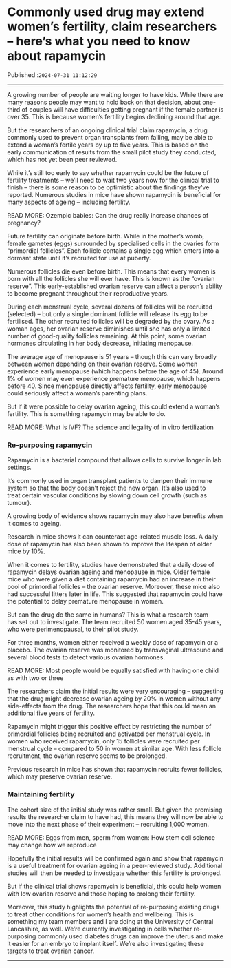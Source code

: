 # Commonly used drug may extend women’s fertility, claim researchers – here’s what you need to know about rapamycin

Published :`2024-07-31 11:12:29`

---

A growing number of people are waiting longer to have kids. While there are many reasons people may want to hold back on that decision, about one-third of couples will have difficulties getting pregnant if the female partner is over 35. This is because women’s fertility begins declining around that age.

But the researchers of an ongoing clinical trial claim rapamycin, a drug commonly used to prevent organ transplants from failing, may be able to extend a woman’s fertile years by up to five years. This is based on the early communication of results from the small pilot study they conducted, which has not yet been peer reviewed.

While it’s still too early to say whether rapamycin could be the future of fertility treatments – we’ll need to wait two years now for the clinical trial to finish – there is some reason to be optimistic about the findings they’ve reported. Numerous studies in mice have shown rapamycin is beneficial for many aspects of ageing – including fertility.

READ MORE: Ozempic babies: Can the drug really increase chances of pregnancy?

Future fertility can originate before birth. While in the mother’s womb, female gametes (eggs) surrounded by specialised cells in the ovaries form “primordial follicles”. Each follicle contains a single egg which enters into a dormant state until it’s recruited for use at puberty.

Numerous follicles die even before birth. This means that every women is born with all the follicles she will ever have. This is known as the “ovarian reserve”. This early-established ovarian reserve can affect a person’s ability to become pregnant throughout their reproductive years.

During each menstrual cycle, several dozens of follicles will be recruited (selected) – but only a single dominant follicle will release its egg to be fertilised. The other recruited follicles will be degraded by the ovary. As a woman ages, her ovarian reserve diminishes until she has only a limited number of good-quality follicles remaining. At this point, some ovarian hormones circulating in her body decrease, initiating menopause.

The average age of menopause is 51 years – though this can vary broadly between women depending on their ovarian reserve. Some women experience early menopause (which happens before the age of 45). Around 1% of women may even experience premature menopause, which happens before 40. Since menopause directly affects fertility, early menopause could seriously affect a woman’s parenting plans.

But if it were possible to delay ovarian ageing, this could extend a woman’s fertility. This is something rapamycin may be able to do.

READ MORE: What is IVF? The science and legality of in vitro fertilization

### Re-purposing rapamycin

Rapamycin is a bacterial compound that allows cells to survive longer in lab settings.

It’s commonly used in organ transplant patients to dampen their immune system so that the body doesn’t reject the new organ. It’s also used to treat certain vascular conditions by slowing down cell growth (such as tumour).

A growing body of evidence shows rapamycin may also have benefits when it comes to ageing.

Research in mice shows it can counteract age-related muscle loss. A daily dose of rapamycin has also been shown to improve the lifespan of older mice by 10%.

When it comes to fertility, studies have demonstrated that a daily dose of rapamycin delays ovarian ageing and menopause in mice. Older female mice who were given a diet containing rapamycin had an increase in their pool of primordial follicles – the ovarian reserve. Moreover, these mice also had successful litters later in life. This suggested that rapamycin could have the potential to delay premature menopause in women.

But can the drug do the same in humans? This is what a research team has set out to investigate. The team recruited 50 women aged 35-45 years, who were perimenopausal, to their pilot study.

For three months, women either received a weekly dose of rapamycin or a placebo. The ovarian reserve was monitored by transvaginal ultrasound and several blood tests to detect various ovarian hormones.

READ MORE: Most people would be equally satisfied with having one child as with two or three

The researchers claim the initial results were very encouraging – suggesting that the drug might decrease ovarian ageing by 20% in women without any side-effects from the drug. The researchers hope that this could mean an additional five years of fertility.

Rapamycin might trigger this positive effect by restricting the number of primordial follicles being recruited and activated per menstrual cycle. In women who received rapamycin, only 15 follicles were recruited per menstrual cycle – compared to 50 in women at similar age. With less follicle recruitment, the ovarian reserve seems to be prolonged.

Previous research in mice has shown that rapamycin recruits fewer follicles, which may preserve ovarian reserve.

### Maintaining fertility

The cohort size of the initial study was rather small. But given the promising results the researcher claim to have had, this means they will now be able to move into the next phase of their experiment – recruiting 1,000 women.

READ MORE: Eggs from men, sperm from women: How stem cell science may change how we reproduce

Hopefully the initial results will be confirmed again and show that rapamycin is a useful treatment for ovarian ageing in a peer-reviewed study. Additional studies will then be needed to investigate whether this fertility is prolonged.

But if the clinical trial shows rapamycin is beneficial, this could help women with low ovarian reserve and those hoping to prolong their fertility.

Moreover, this study highlights the potential of re-purposing existing drugs to treat other conditions for women’s health and wellbeing. This is something my team members and I are doing at the University of Central Lancashire, as well. We’re currently investigating in cells whether re-purposing commonly used diabetes drugs can improve the uterus and make it easier for an embryo to implant itself. We’re also investigating these targets to treat ovarian cancer.

---

